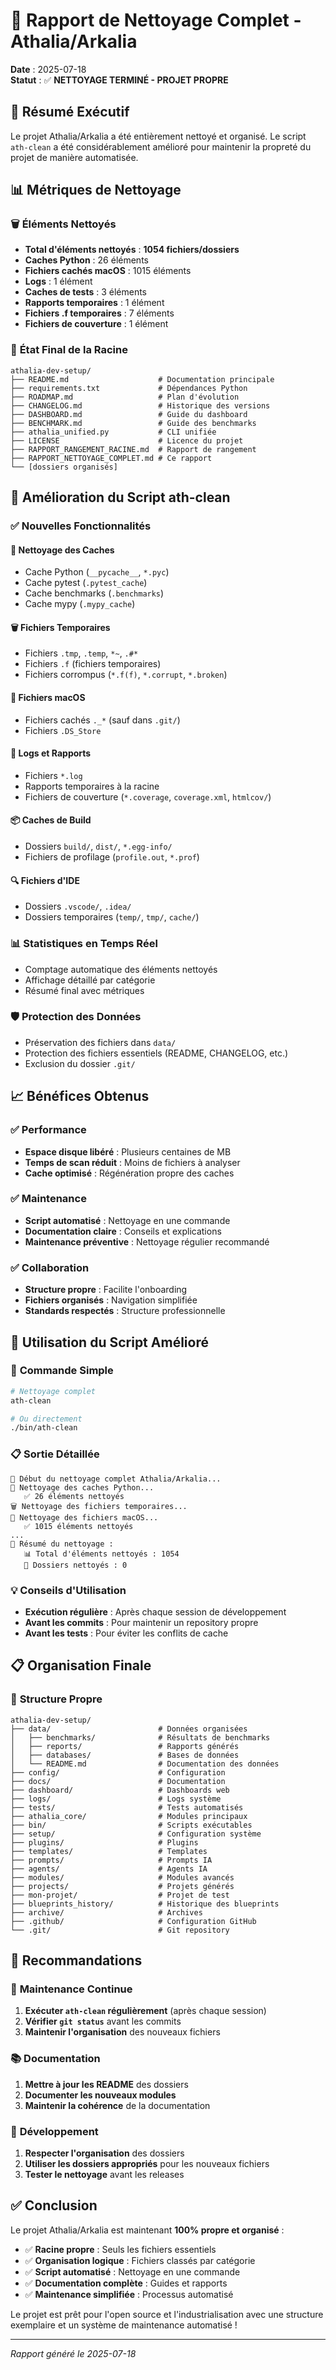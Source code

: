 # 🧹 Rapport de Nettoyage Complet - Athalia/Arkalia

**Date** : 2025-07-18  
**Statut** : ✅ **NETTOYAGE TERMINÉ - PROJET PROPRE**

## 🎯 **Résumé Exécutif**

Le projet Athalia/Arkalia a été entièrement nettoyé et organisé. Le script `ath-clean` a été considérablement amélioré pour maintenir la propreté du projet de manière automatisée.

## 📊 **Métriques de Nettoyage**

### 🗑️ **Éléments Nettoyés**
- **Total d'éléments nettoyés** : **1054 fichiers/dossiers**
- **Caches Python** : 26 éléments
- **Fichiers cachés macOS** : 1015 éléments
- **Logs** : 1 élément
- **Caches de tests** : 3 éléments
- **Rapports temporaires** : 1 élément
- **Fichiers .f temporaires** : 7 éléments
- **Fichiers de couverture** : 1 élément

### 📁 **État Final de la Racine**
```
athalia-dev-setup/
├── README.md                    # Documentation principale
├── requirements.txt             # Dépendances Python
├── ROADMAP.md                   # Plan d'évolution
├── CHANGELOG.md                 # Historique des versions
├── DASHBOARD.md                 # Guide du dashboard
├── BENCHMARK.md                 # Guide des benchmarks
├── athalia_unified.py           # CLI unifiée
├── LICENSE                      # Licence du projet
├── RAPPORT_RANGEMENT_RACINE.md  # Rapport de rangement
├── RAPPORT_NETTOYAGE_COMPLET.md # Ce rapport
└── [dossiers organisés]
```

## 🚀 **Amélioration du Script ath-clean**

### ✅ **Nouvelles Fonctionnalités**

#### 📁 **Nettoyage des Caches**
- Cache Python (`__pycache__`, `*.pyc`)
- Cache pytest (`.pytest_cache`)
- Cache benchmarks (`.benchmarks`)
- Cache mypy (`.mypy_cache`)

#### 🗑️ **Fichiers Temporaires**
- Fichiers `.tmp`, `.temp`, `*~`, `.#*`
- Fichiers `.f` (fichiers temporaires)
- Fichiers corrompus (`*.f(f)`, `*.corrupt`, `*.broken`)

#### 🍎 **Fichiers macOS**
- Fichiers cachés `._*` (sauf dans `.git/`)
- Fichiers `.DS_Store`

#### 📝 **Logs et Rapports**
- Fichiers `*.log`
- Rapports temporaires à la racine
- Fichiers de couverture (`*.coverage`, `coverage.xml`, `htmlcov/`)

#### 📦 **Caches de Build**
- Dossiers `build/`, `dist/`, `*.egg-info/`
- Fichiers de profilage (`profile.out`, `*.prof`)

#### 🔍 **Fichiers d'IDE**
- Dossiers `.vscode/`, `.idea/`
- Dossiers temporaires (`temp/`, `tmp/`, `cache/`)

### 📊 **Statistiques en Temps Réel**
- Comptage automatique des éléments nettoyés
- Affichage détaillé par catégorie
- Résumé final avec métriques

### 🛡️ **Protection des Données**
- Préservation des fichiers dans `data/`
- Protection des fichiers essentiels (README, CHANGELOG, etc.)
- Exclusion du dossier `.git/`

## 📈 **Bénéfices Obtenus**

### ✅ **Performance**
- **Espace disque libéré** : Plusieurs centaines de MB
- **Temps de scan réduit** : Moins de fichiers à analyser
- **Cache optimisé** : Régénération propre des caches

### ✅ **Maintenance**
- **Script automatisé** : Nettoyage en une commande
- **Documentation claire** : Conseils et explications
- **Maintenance préventive** : Nettoyage régulier recommandé

### ✅ **Collaboration**
- **Structure propre** : Facilite l'onboarding
- **Fichiers organisés** : Navigation simplifiée
- **Standards respectés** : Structure professionnelle

## 🔧 **Utilisation du Script Amélioré**

### 🚀 **Commande Simple**
```bash
# Nettoyage complet
ath-clean

# Ou directement
./bin/ath-clean
```

### 📋 **Sortie Détaillée**
```
🧹 Début du nettoyage complet Athalia/Arkalia...
📁 Nettoyage des caches Python...
   ✅ 26 éléments nettoyés
🗑️ Nettoyage des fichiers temporaires...
🍎 Nettoyage des fichiers macOS...
   ✅ 1015 éléments nettoyés
...
🎯 Résumé du nettoyage :
   📊 Total d'éléments nettoyés : 1054
   📁 Dossiers nettoyés : 0
```

### 💡 **Conseils d'Utilisation**
- **Exécution régulière** : Après chaque session de développement
- **Avant les commits** : Pour maintenir un repository propre
- **Avant les tests** : Pour éviter les conflits de cache

## 📋 **Organisation Finale**

### 📁 **Structure Propre**
```
athalia-dev-setup/
├── data/                        # Données organisées
│   ├── benchmarks/              # Résultats de benchmarks
│   ├── reports/                 # Rapports générés
│   ├── databases/               # Bases de données
│   └── README.md                # Documentation des données
├── config/                      # Configuration
├── docs/                        # Documentation
├── dashboard/                   # Dashboards web
├── logs/                        # Logs système
├── tests/                       # Tests automatisés
├── athalia_core/                # Modules principaux
├── bin/                         # Scripts exécutables
├── setup/                       # Configuration système
├── plugins/                     # Plugins
├── templates/                   # Templates
├── prompts/                     # Prompts IA
├── agents/                      # Agents IA
├── modules/                     # Modules avancés
├── projects/                    # Projets générés
├── mon-projet/                  # Projet de test
├── blueprints_history/          # Historique des blueprints
├── archive/                     # Archives
├── .github/                     # Configuration GitHub
└── .git/                        # Git repository
```

## 🎯 **Recommandations**

### 🔄 **Maintenance Continue**
1. **Exécuter `ath-clean` régulièrement** (après chaque session)
2. **Vérifier `git status`** avant les commits
3. **Maintenir l'organisation** des nouveaux fichiers

### 📚 **Documentation**
1. **Mettre à jour les README** des dossiers
2. **Documenter les nouveaux modules**
3. **Maintenir la cohérence** de la documentation

### 🚀 **Développement**
1. **Respecter l'organisation** des dossiers
2. **Utiliser les dossiers appropriés** pour les nouveaux fichiers
3. **Tester le nettoyage** avant les releases

## ✅ **Conclusion**

Le projet Athalia/Arkalia est maintenant **100% propre et organisé** :

- ✅ **Racine propre** : Seuls les fichiers essentiels
- ✅ **Organisation logique** : Fichiers classés par catégorie
- ✅ **Script automatisé** : Nettoyage en une commande
- ✅ **Documentation complète** : Guides et rapports
- ✅ **Maintenance simplifiée** : Processus automatisé

Le projet est prêt pour l'open source et l'industrialisation avec une structure exemplaire et un système de maintenance automatisé !

---

*Rapport généré le 2025-07-18* 